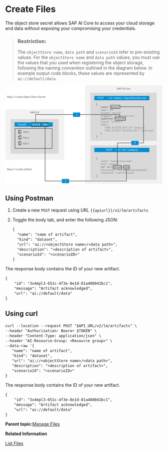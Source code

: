 <!-- loio66413f1d9fbf4758a0d739eaf1c95dc7 -->

# Create Files

The object store secret allows SAP AI Core to access your cloud storage and data without exposing your compromising your credentials.

> ### Restriction:  
> The `objectStore name`, `data path` and `scenarioId` refer to pre-existing values. For the `objectStore name` and `data path` values, you must use the values that you used when registering the object storage, following the naming convention outlined in the diagram below. In example output code blocks, these values are represented by `ai://default/data`.

![](images/solution11image1_d2bc541.png)



<a name="loio66413f1d9fbf4758a0d739eaf1c95dc7__section_rtq_mxp_brb"/>

## Using Postman

1.  Create a new `POST` request using URL `{{apiurl}}/v2/lm/artifacts`
2.  Toggle the body tab, and enter the following JSON:

    ```
    {
      "name": "name of artifact",
      "kind": "dataset",
      "url": "ai://<objectStore name>/<data path>",
      "description": "<description of artifact>",
      "scenarioId": "<scenarioID>"
    }
    ```


The response body contains the ID of your new artifact.

```
{
    "id": "3x4mpl3-651c-4f3e-8e1d-81a408041bc1",
    "message": "Artifact acknowledged",
    "url": "ai://default/data"
}
```



<a name="loio66413f1d9fbf4758a0d739eaf1c95dc7__section_shh_nxp_brb"/>

## Using curl

```
curl --location --request POST "$API_URL/v2/lm/artifacts" \
--header "Authorization: Bearer $TOKEN" \
--header "Content-Type: application/json" \
--header "AI-Resource-Group: <Resource group>" \
--data-raw '{
   "name": "name of artifact",
   "kind": "dataset",
   "url": "ai://<objectStore name>/<data path>",
   "description": "<description of artifact>",
   "scenarioId": "<scenarioID>"
}
```

The response body contains the ID of your new artifact.

```
{
    "id": "3x4mpl3-651c-4f3e-8e1d-81a408041bc1",
    "message": "Artifact acknowledged",
    "url": "ai://default/data"
}
```

**Parent topic:**[Manage Files](manage-files-386ba71.md "An artifact refers to data or a file that is produced or consumed by executions or deployments. They are managed through SAP AI Core and your connected object store.")

**Related Information**  


[List Files](list-files-1d613e0.md "")

